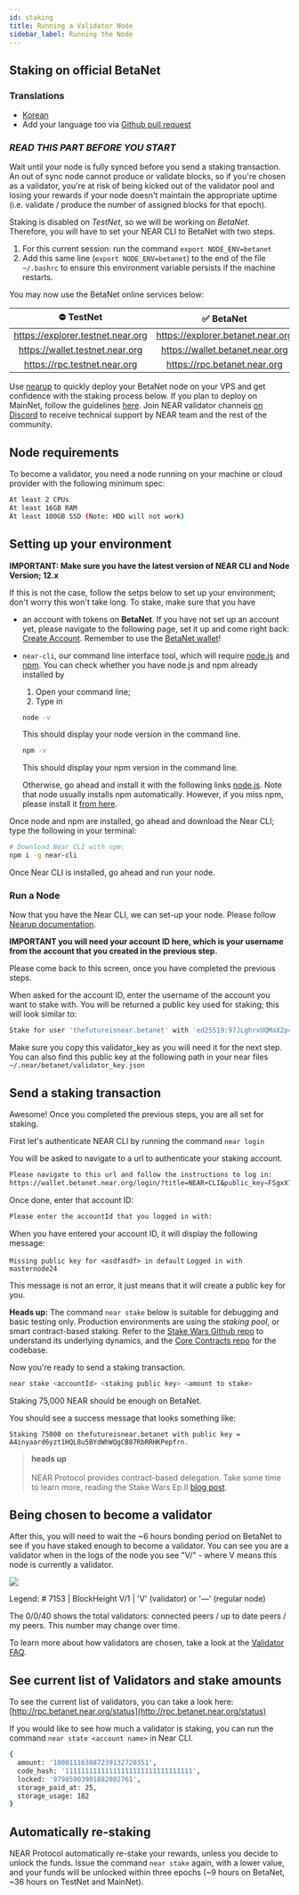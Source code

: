 ```yaml
---
id: staking
title: Running a Validator Node
sidebar_label: Running the Node
---
```


## Staking on official BetaNet

### Translations

- [Korean](/docs/validator/staking-kr)
- Add your language too via [Github pull request](https://github.com/near/docs/pull/385)

### _READ THIS PART BEFORE YOU START_

Wait until your node is fully synced before you send a staking transaction. An out of sync node cannot produce or validate blocks, so if you're chosen as a validator, you're at risk of being kicked out of the validator pool and losing your rewards if your node doesn't maintain the appropriate uptime \(i.e. validate / produce the number of assigned blocks for that epoch\).

Staking is disabled on *TestNet*, so we will be working on *BetaNet*. Therefore, you will have to set your NEAR CLI to BetaNet with two steps.
1. For this current session: run the command `export NODE_ENV=betanet`
2. Add this same line (`export NODE_ENV=betanet`) to the end of the file `~/.bashrc` to ensure this environment variable persists if the machine restarts.

You may now use the BetaNet online services below:

|             ⛔️ TestNet             |             ✅ BetaNet             |
| :-------------------------------: | :-------------------------------: |
| https://explorer.testnet.near.org | https://explorer.betanet.near.org |
|  https://wallet.testnet.near.org  |  https://wallet.betanet.near.org  |
|   https://rpc.testnet.near.org    |   https://rpc.betanet.near.org    |

Use [nearup](https://github.com/near/nearup) to quickly deploy your BetaNet node on your VPS and get confidence with the staking process below. If you plan to deploy on MainNet, follow the guidelines [here](mainnet-phase-one).
Join NEAR validator channels [on Discord](https://near.chat) to receive technical support by NEAR team and the rest of the community.


## Node requirements

To become a validator, you need a node running on your machine or cloud provider with the following minimum spec:

```bash
At least 2 CPUs
At least 16GB RAM
At least 100GB SSD (Note: HDD will not work)
```

## Setting up your environment

**IMPORTANT: Make sure you have the latest version of NEAR CLI and Node Version; 12.x**

If this is not the case, follow the setps below to set up your environment; don't worry this won't take long. To stake, make sure that you have

* an account with tokens on **BetaNet**. If you have not set up an account yet, please navigate to the following page, set it up and come right back: [Create Account](../local-setup/create-account.md). Remember to use the [BetaNet wallet](https://wallet.betanet.near.org)!
* `near-cli`, our command line interface tool, which will require [node.js](https://nodejs.org/en/download/) and [npm](https://www.npmjs.com/get-npm). You can check whether you have node.js and npm already installed by

  1. Open your command line;
  2. Type in
    ```bash
    node -v
    ```
    This should display your node version in the command line.
    ```bash
    npm -v
    ```
    This should display your npm version in the command line.

    Otherwise, go ahead and install it with the following links [node.js](https://nodejs.org/en/download/). Note that node usually installs npm automatically. However, if you miss npm, please install it [from here](https://www.npmjs.com/get-npm).

Once node and npm are installed, go ahead and download the Near CLI; type the following in your terminal:

```bash
# Download Near CLI with npm:
npm i -g near-cli
```
Once Near CLI is installed, go ahead and run your node.

### Run a Node

Now that you have the Near CLI, we can set-up your node. Please follow [Nearup documentation](https://github.com/near/nearup).

**IMPORTANT you will need your account ID here, which is your username from the account that you created in the previous step.**

Please come back to this screen, once you have completed the previous steps.

When asked for the account ID, enter the username of the account you want to stake with. You will be returned a public key used for staking; this will look similar to:

```bash
Stake for user 'thefutureisnear.betanet' with 'ed25519:97JLghrxUQMaX2pcerVB5FNFu4qk8rx8J3fnWRyoEB7M'
```

Make sure you copy this validator\_key as you will need it for the next step. You can also find this public key at the following path in your near files `~/.near/betanet/validator_key.json`

## Send a staking transaction

Awesome! Once you completed the previous steps, you are all set for staking.

First let's authenticate NEAR CLI by running the command `near login`

You will be asked to navigate to a url to authenticate your staking account.

```bash
Please navigate to this url and follow the instructions to log in:
https://wallet.betanet.near.org/login/?title=NEAR+CLI&public_key=FSgxX7YwuCveCeYqsSAB3sD8dgdy3XBWztCQcEjimpaN
```
Once done, enter that account ID:

```bash
Please enter the accountId that you logged in with:
```

When you have entered your account ID, it will display the following message:

`Missing public key for <asdfasdf> in default`
`Logged in with masternode24`

This message is not an error, it just means that it will create a public key for you.

**Heads up:** The command `near stake` below is suitable for debugging and basic testing only. Production environments are using the _staking pool_, or smart contract-based staking. Refer to the [Stake Wars Github repo](https://github.com/nearprotocol/stakewars) to understand its underlying dynamics, and the [Core Contracts repo](https://github.com/near/core-contracts) for the codebase. 

Now you're ready to send a staking transaction.

```bash
near stake <accountId> <staking public key> <amount to stake>
```

Staking 75,000 NEAR should be enough on BetaNet.

You should see a success message that looks something like:

```text
Staking 75000 on thefutureisnear.betanet with public key = A4inyaard6yzt1HQL8u5BYdWhWQgCB87RbRRHKPepfrn.
```

<blockquote class="warning">
    <strong>heads up</strong><br><br>
    NEAR Protocol provides contract-based delegation. Take some time to learn more, reading the Stake Wars Ep.II <a href="https://near.org/blog/stake-wars-episode-ii/" target="_blank">blog post</a>.
</blockquote>


## Being chosen to become a validator

After this, you will need to wait the ~6 hours bonding period on BetaNet to see if you have staked enough to become a validator. You can see you are a validator when in the logs of the node you see "V/" - where V means this node is currently a validator.

![](assets/validators%20%281%29.png)

Legend: # 7153 | BlockHeight V/1 | 'V' (validator) or '—' (regular node)

The 0/0/40 shows the total validators: connected peers / up to date peers / my peers. This number may change over time.

To learn more about how validators are chosen, take a look at the [Validator FAQ](../validator/validator-faq.md).

## See current list of Validators and stake amounts

To see the current list of validators, you can take a look here: [http://rpc.betanet.near.org/status](http://rpc.betanet.near.org/status)

If you would like to see how much a validator is staking, you can run the command `near state <account name>` in Near CLI.

```bash
{
  amount: '100011163887239132720351',
  code_hash: '11111111111111111111111111111111',
  locked: '97985903901882082761',
  storage_paid_at: 25,
  storage_usage: 182
}
```

## Automatically re-staking

NEAR Protocol automatically re-stake your rewards, unless you decide to unlock the funds.
Issue the command `near stake` again, with a lower value, and your funds will be unlocked within three epochs (~9 hours on BetaNet, ~36 hours on TestNet and MainNet).
